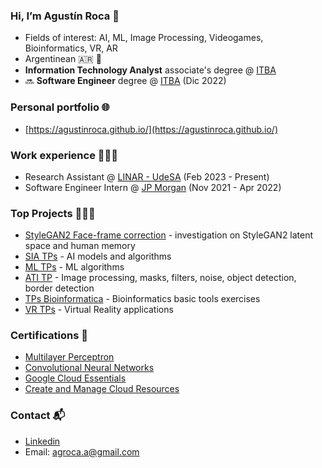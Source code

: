 ### Hi, I’m Agustín Roca 👋
- Fields of interest: AI, ML, Image Processing, Videogames, Bioinformatics, VR, AR
- Argentinean 🇦🇷 🧉
- **Information Technology Analyst** associate's degree @ [ITBA](https://www.itba.edu.ar)
- 🔜 **Software Engineer** degree @ [ITBA](https://www.itba.edu.ar) (Dic 2022)

### Personal portfolio 🌐
- [https://agustinroca.github.io/](https://agustinroca.github.io/)

### Work experience 👨🏻‍🔧
- Research Assistant @ [LINAR - UdeSA](https://linar.udesa.edu.ar/) (Feb 2023 - Present)
- Software Engineer Intern @ [JP Morgan](https://www.jpmorgan.com/AR/en/about-us) (Nov 2021 - Apr 2022)

### Top Projects 👨🏻‍🎨
- [StyleGAN2 Face-frame correction](https://github.com/AgustinRoca/StyleGAN2-FaceFrameCorrection) - investigation on StyleGAN2 latent space and human memory
- [SIA TPs](https://github.com/AgustinRoca/SIA-TPs) - AI models and algorithms
- [ML TPs](https://github.com/AgustinRoca/ML-TPs) - ML algorithms
- [ATI TP](https://github.com/AgustinRoca/ATI-TP) - Image processing, masks, filters, noise, object detection, border detection
- [TPs Bioinformatica](https://github.com/AgustinRoca/Bioinformatica-TPs) - Bioinformatics basic tools exercises
- [VR TPs](https://github.com/AgustinRoca/VR-TPs) - Virtual Reality applications

### Certifications 🪪
- [Multilayer Perceptron](https://olympus1.mygreatlearning.com/course_certificate/ILHGHBJW)
- [Convolutional Neural Networks](https://olympus1.mygreatlearning.com/course_certificate/FEZSVPLT)
- [Google Cloud Essentials](https://www.cloudskillsboost.google/public_profiles/b052fff1-74ce-41be-8abe-b74ffcb2423d/badges/1757114)
- [Create and Manage Cloud Resources](https://www.cloudskillsboost.google/public_profiles/b052fff1-74ce-41be-8abe-b74ffcb2423d/badges/1785023)

### Contact 📬
- [Linkedin](https://www.linkedin.com/in/agroca)
- Email: agroca.a@gmail.com
